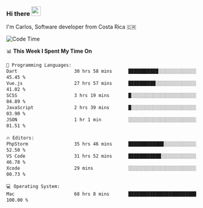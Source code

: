 ### Hi there <img src="https://media.giphy.com/media/hvRJCLFzcasrR4ia7z/giphy.gif" width="25px" height="25px">

I'm Carlos, Software developer from Costa Rica 🇨🇷

[//]: # (<a href="https://app.daily.dev/carum98"><img src="https://github.com/carum98/carum98/blob/main/devcard.svg" width="400" alt="Carlos Umaña Acevedo's Dev Card"/></a>)


<!--START_SECTION:waka-->
![Code Time](http://img.shields.io/badge/Code%20Time-11%2C823%20hrs%202%20mins-blue)

📊 **This Week I Spent My Time On** 

```text
💬 Programming Languages: 
Dart                     30 hrs 58 mins      ███████████░░░░░░░░░░░░░░   45.45 % 
Vue.js                   27 hrs 57 mins      ██████████░░░░░░░░░░░░░░░   41.02 % 
SCSS                     3 hrs 19 mins       █░░░░░░░░░░░░░░░░░░░░░░░░   04.89 % 
JavaScript               2 hrs 39 mins       █░░░░░░░░░░░░░░░░░░░░░░░░   03.90 % 
JSON                     1 hr 1 min          ░░░░░░░░░░░░░░░░░░░░░░░░░   01.51 % 

🔥 Editors: 
PhpStorm                 35 hrs 46 mins      █████████████░░░░░░░░░░░░   52.50 % 
VS Code                  31 hrs 52 mins      ████████████░░░░░░░░░░░░░   46.78 % 
Xcode                    29 mins             ░░░░░░░░░░░░░░░░░░░░░░░░░   00.73 % 

💻 Operating System: 
Mac                      68 hrs 8 mins       █████████████████████████   100.00 % 
```


<!--END_SECTION:waka-->
